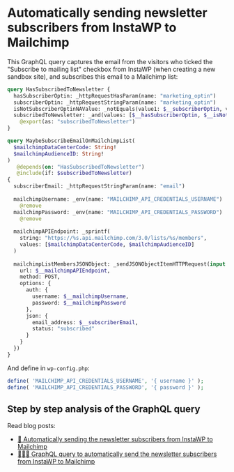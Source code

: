 # Automatically sending newsletter subscribers from InstaWP to Mailchimp

This GraphQL query captures the email from the visitors who ticked the "Subscribe to mailing list" checkbox from InstaWP (when creating a new sandbox site), and subscribes this email to a Mailchimp list:

```graphql
query HasSubscribedToNewsletter {
  hasSubscriberOptin: _httpRequestHasParam(name: "marketing_optin")
  subscriberOptin: _httpRequestStringParam(name: "marketing_optin")
  isNotSubscriberOptinNAValue: _notEquals(value1: $__subscriberOptin, value2: "NA")
  subscribedToNewsletter: _and(values: [$__hasSubscriberOptin, $__isNotSubscriberOptinNAValue])
    @export(as: "subscribedToNewsletter")
}

query MaybeSubscribeEmailOnMailchimpList(
  $mailchimpDataCenterCode: String!
  $mailchimpAudienceID: String!
)
   @depends(on: "HasSubscribedToNewsletter")
   @include(if: $subscribedToNewsletter)
{
  subscriberEmail: _httpRequestStringParam(name: "email")
  
  mailchimpUsername: _env(name: "MAILCHIMP_API_CREDENTIALS_USERNAME")
    @remove
  mailchimpPassword: _env(name: "MAILCHIMP_API_CREDENTIALS_PASSWORD")
    @remove
  
  mailchimpAPIEndpoint: _sprintf(
    string: "https://%s.api.mailchimp.com/3.0/lists/%s/members",
    values: [$mailchimpDataCenterCode, $mailchimpAudienceID]
  )
  
  mailchimpListMembersJSONObject: _sendJSONObjectItemHTTPRequest(input: {
    url: $__mailchimpAPIEndpoint,
    method: POST,
    options: {
      auth: {
        username: $__mailchimpUsername,
        password: $__mailchimpPassword
      },
      json: {
        email_address: $__subscriberEmail,
        status: "subscribed"
      }
    }
  })
}
```

And define in `wp-config.php`:

```php
define( 'MAILCHIMP_API_CREDENTIALS_USERNAME', '{ username }' );
define( 'MAILCHIMP_API_CREDENTIALS_PASSWORD', '{ password }' );
```

## Step by step analysis of the GraphQL query

Read blog posts:

- [🚀 Automatically sending the newsletter subscribers from InstaWP to Mailchimp](https://gatographql.com/blog/instawp-gatographql/)
- [👨🏻‍🏫 GraphQL query to automatically send the newsletter subscribers from InstaWP to Mailchimp](https://gatographql.com/blog/instawp-gatographql-query/)
